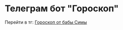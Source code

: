 # Телеграм бот "Гороскоп" 

Перейти в тг: [Гороскоп от бабы Симы](https://tlgg.ru/@God_Willing_bot)

